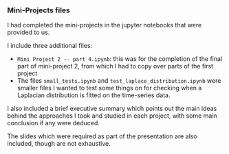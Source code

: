 ### Mini-Projects files

I had completed the mini-projects in the jupyter notebooks that were provided to us.

I include three additional files:
- `Mini Project 2 -- part 4.ipynb`: this was for the completion of the final part of mini-project 2, from which I had to copy over parts of the first project
- The files `small_tests.ipynb` and `test_laplace_distribution.ipynb` were smaller files I wanted to test some things on for checking when a Laplacian distribution is fitted on the time-series data.

I also included a brief executive summary which points out the main ideas behind the approaches I took and studied in each project, with some main conclusion if any were deduced.

The slides which were required as part of the presentation are also included, though are not exhaustive.
